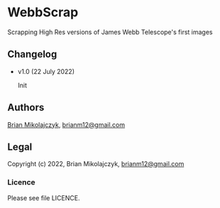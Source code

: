 # WebbScrap
Scrapping High Res versions of James Webb Telescope's first images

## Changelog
* v1.0 (22 July 2022)

  Init

## Authors
[Brian Mikolajczyk](https://github.com/bmikolaj), brianm12@gmail.com

## Legal
Copyright (c) 2022, Brian Mikolajczyk, brianm12@gmail.com

### Licence
Please see file LICENCE.